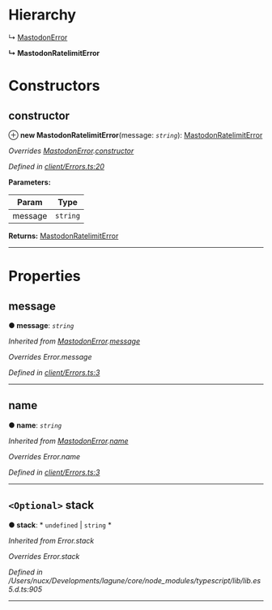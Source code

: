 

# Hierarchy

↳  [MastodonError](_client_errors_.mastodonerror.md)

**↳ MastodonRatelimitError**

# Constructors

<a id="constructor"></a>

##  constructor

⊕ **new MastodonRatelimitError**(message: *`string`*): [MastodonRatelimitError](_client_errors_.mastodonratelimiterror.md)

*Overrides [MastodonError](_client_errors_.mastodonerror.md).[constructor](_client_errors_.mastodonerror.md#constructor)*

*Defined in [client/Errors.ts:20](https://github.com/lagunehq/core/blob/31cfc86/src/client/Errors.ts#L20)*

**Parameters:**

| Param | Type |
| ------ | ------ |
| message | `string` |

**Returns:** [MastodonRatelimitError](_client_errors_.mastodonratelimiterror.md)

___

# Properties

<a id="message"></a>

##  message

**● message**: *`string`*

*Inherited from [MastodonError](_client_errors_.mastodonerror.md).[message](_client_errors_.mastodonerror.md#message)*

*Overrides Error.message*

*Defined in [client/Errors.ts:3](https://github.com/lagunehq/core/blob/31cfc86/src/client/Errors.ts#L3)*

___
<a id="name"></a>

##  name

**● name**: *`string`*

*Inherited from [MastodonError](_client_errors_.mastodonerror.md).[name](_client_errors_.mastodonerror.md#name)*

*Overrides Error.name*

*Defined in [client/Errors.ts:3](https://github.com/lagunehq/core/blob/31cfc86/src/client/Errors.ts#L3)*

___
<a id="stack"></a>

## `<Optional>` stack

**● stack**: * `undefined` &#124; `string`
*

*Inherited from Error.stack*

*Overrides Error.stack*

*Defined in /Users/nucx/Developments/lagune/core/node_modules/typescript/lib/lib.es5.d.ts:905*

___

